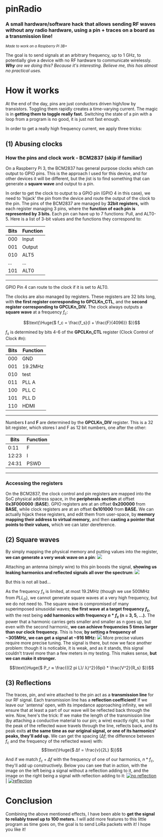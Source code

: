 # pinRadio
### A small hardware/software hack that allows sending RF waves without any radio hardware, using a pin + traces on a board as a transmission line!

<sup>*Made to work on a Raspberry Pi 3B+*</sup>

The goal is to send signals at an arbitrary frequency, up to 1 GHz, to potentially give a device with no RF hardware to communicate wirelessly.
***Why** are we doing this? Because it's interesting. Believe me, this has almost no practical uses.*

# How it works

At the end of the day, pins are just conductors driven high/low by transistors. Toggling them rapidly creates a time-varying current. The magic is in **getting them to toggle really fast.**
Switching the state of a pin with a loop from a program is no good, it is just not fast enough. 

In order to get a really high frequency current, we apply three tricks:

## (1) Abusing clocks

### How the pins and clock work - BCM2837 (skip if familiar)

On a Raspberry Pi 3, the BCM2837 has general purpose clocks which can output to GPIO pins. This is the approach I used for this device, and for other devices it will be different,
but the jist is to find something that can generate a **square wave** and output to a pin.

In order to get the clock to output to a GPIO pin (GPIO 4 in this case), we need to 'hijack' the pin from the device and route the output of the clock to the pin.
The pins of the BCM2837 are managed by **32bit registers,** with each register managing 3 pins, where the **function of each pin is represented by 3 bits.**
Each pin can have up to 7 functions: Pull, and ALT0-5. Here is a list of 3-bit values and the functions they correspond to:

| Bits | Function|
-------|---------|
| 000 | Input    |
| 001 | Output   |
| 010 | ALT5     |
| ... | ...      |
| 101 | ALT0     |
------------------

GPIO Pin 4 can route to the clock if it is set to ALT0.

The clocks are also managed by registers. These registers are 32 bits long, with **the first register corresponding to GPCLKn_CTL**, and the **second register corresponding to GPCLKn_DIV.**
The clock always outputs a **square wave** at a frequency $f_c$:

$$\text{\Huge{$ f_c = \frac{f_s}{I + \frac{F}{4096}} $}}$$

$f_s$ is determined by bits 4-6 of the **GPCLKn_CTL** register (Clock Control of Clock #n):

| Bits | Function|
-------|---------|
| 000 | GND      |
| 001 | 19.2MHz  |
| 010 | test     |
| 011 | PLL A    |
| 100 | PLL C    |
| 101 | PLL D    |
| 110 | HDMI     |
------------------

Numbers **I** and **F** are determined by the **GPCLKn_DIV** register. This is a 32 bit register, which stores I and F as 12 bit numbers, one after the other:

| Bits | Function|
-------|---------|
| 0:11 | F       |
| 12:23| I       |
| 24:31| PSWD    |
------------------

### Accessing the registers

On the BCM2837, the clock control and pin registers are mapped into the SoC physical address space, in the **peripherals section** at offset **0x3F000000** (**BASE**).
GPIO registers are at an offset **0x200000** from **BASE**, while clock registers are at an offset **0x101000** from **BASE.**
We can actually hijack these registers, and edit them from user-space, by **memory mapping their address to virtual memory,** and then **casting a pointer that points to their values,** which we can later dereference.

## (2) Square waves

By simply mapping the physical memory and putting values into the register, **we can generate a very weak wave on a pin**:
![](https://i.postimg.cc/T2BY3Yk4/1a-33-3mhz.png)

Attaching an antenna (simply wire) to this pin boosts the signal, **showing us leaking harmonics and reflected signals all over the spectrum**:
[![](https://i.postimg.cc/kgpTkzMK/2-30ghz.png)](https://postimg.cc/87Ldvy6z)

But this is not all bad...

As the frequency $f_s$ is limited, at most 19.2MHz (though we use 500MHz from $PLL_D$), we cannot generate square waves at a very high frequency, but we do not need to.
The square wave is compromised of many superimposed sinusoidal waves; **the first wave at a target frequency $f_c$**, with the rest being **odd harmonics with frequency $n*f_c$ (n = 3, 5, ...).**
The power that a harmonic carries gets smaller and smaller as n goes up, but even with the second harmonic, **we can achieve frequencies 5 times larger than our clock frequency.**
This is how, **by setting a frequency of ~305MHz, we can get a signal at ~916 MHz:**
[![](https://i.postimg.cc/zD7Ss60v/916-MHz-no-reflection-b.png)](https://postimg.cc/dD7ydHMc)
More precise values require more precise tuning.
The signal is there, but now we face another problem: though it is noticable, it is weak, and as it stands, this signal couldn't travel more than a few meters in my testing.
This makes sense, **but we can make it stronger.**

$$\text{\Huge{$ P_r ≈ \frac{((2 pi L)/	λ)^2}{6pi} * \frac{V^2}{R_s} $}}$$

## (3) Reflections

The traces, pin, and wire attached to the pin act as a **transmission line** for our RF signal. Each transmission line has a **reflection coefficient!**
If we leave our 'antenna' open, with its impedance approaching infinity, we will ensure that at least a part of our wave will be reflected back through the wire.
Now, here's the trick: If we make the length of the transmission line (by attaching a conductive material to our pin; a wire) exactly right, so that the peak of the reflected wave travels through the line, reflects back, and its peak exits **at the same time as our original signal, or one of its harmonics' peaks, they'll add up.**
We can get the spacing ($Δf$; the difference between $f_c$ and the frequency of the reflected wave) with:
$$\text{\Huge{$ Δf = \frac{v}{2L} $}}$$

And if we match $f_c + Δf$ with the frequency of one of our harmonics, $n * f_c$, they'll add up constructively.
Below you can see that in action, with the image on the left being a signal without a reflection adding to it, and the image on the right being a signal with reflection adding to it:
[![no reflection](https://i.postimg.cc/fbKW5cf3/916-MHz-no-reflection-2b.png)](https://postimg.cc/rdDLwtbc)  |  [![reflection](https://i.postimg.cc/R0nQH07b/916-MHz-with-reflection-b.png)](https://postimg.cc/JyMkwMdb)

# Conclusion

Combining the above mentioned effects, I have been able to **get the signal to reliably travel up to 100 meters.** I will add more features to this little program as time goes on, the goal is to send LoRa packets with it! I hope you like it!
